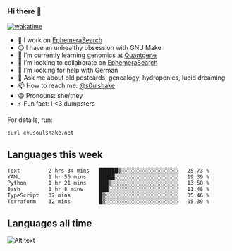 ### Hi there 👋

[![wakatime](https://wakatime.com/badge/user/08339702-a231-40c4-8838-d449bd2ff951.svg)](https://wakatime.com/@08339702-a231-40c4-8838-d449bd2ff951)

<!--
**soulshake/soulshake** is a ✨ _special_ ✨ repository because its `README.md` (this file) appears on your GitHub profile.

Here are some ideas to get you started:

- 🔭 I’m currently working on ...
- 🌱 I’m currently learning ...
- 👯 I’m looking to collaborate on ...
- 🤔 I’m looking for help with ...
- 💬 Ask me about ...
- 📫 How to reach me: ...
- 😄 Pronouns: ...
- ⚡ Fun fact: ...
-->


- 🔭 I work on [EphemeraSearch](https://www.ephemerasearch.com/)
- 😍 I have an unhealthy obsession with GNU Make
- :dna: I’m currently learning genomics at [Quantgene](https://www.quantgene.com/)
- 👯 I’m looking to collaborate on [EphemeraSearch](https://www.ephemerasearch.com/)
- 🤔 I’m looking for help with German
- 💬 Ask me about old postcards, genealogy, hydroponics, lucid dreaming
- 📫 How to reach me: [@s0ulshake](https://twitter.com/soulshake)
- 😄 Pronouns: she/they
- ⚡ Fun fact: I <3 dumpsters

For details, run:

```
curl cv.soulshake.net
```

## Languages this week

<!--START_SECTION:waka-->

```text
Text         2 hrs 34 mins   ██████▒░░░░░░░░░░░░░░░░░░   25.73 %
YAML         1 hr 56 mins    █████░░░░░░░░░░░░░░░░░░░░   19.39 %
Python       1 hr 21 mins    ███▒░░░░░░░░░░░░░░░░░░░░░   13.58 %
Bash         1 hr 8 mins     ███░░░░░░░░░░░░░░░░░░░░░░   11.48 %
TypeScript   32 mins         █▒░░░░░░░░░░░░░░░░░░░░░░░   05.46 %
Terraform    32 mins         █▒░░░░░░░░░░░░░░░░░░░░░░░   05.39 %
```

<!--END_SECTION:waka-->

## Languages all time
![Alt text](https://wakatime.com/share/@aj/6aa10b67-a5e9-4fb1-acaf-8692f4385172.svg)
